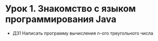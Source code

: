 # Урок 1. Знакомство с языком программирования Java

* ДЗ1
Написать программу вычисления n-ого треугольного числа

